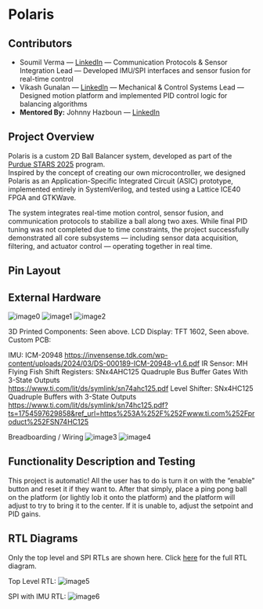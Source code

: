 # Polaris

## Contributors
- Soumil Verma — [LinkedIn](https://www.linkedin.com/in/soumilverma/) — Communication Protocols & Sensor Integration Lead — Developed IMU/SPI interfaces and sensor fusion for real-time control
- Vikash Gunalan — [LinkedIn](https://www.linkedin.com/in/vikash-gunalan/) — Mechanical & Control Systems Lead — Designed motion platform and implemented PID control logic for balancing algorithms  
- **Mentored By:** Johnny Hazboun — [LinkedIn](https://www.linkedin.com/in/johnny-hazboun/)


## Project Overview
Polaris is a custom 2D Ball Balancer system, developed as part of the [Purdue STARS 2025](https://engineering.purdue.edu/semiconductors/stars) program.  
Inspired by the concept of creating our own microcontroller, we designed Polaris as an Application-Specific Integrated Circuit (ASIC) prototype, implemented entirely in SystemVerilog, and tested using a Lattice ICE40 FPGA and GTKWave.

The system integrates real-time motion control, sensor fusion, and communication protocols to stabilize a ball along two axes. While final PID tuning was not completed due to time constraints, the project successfully demonstrated all core subsystems — including sensor data acquisition, filtering, and actuator control — operating together in real time.


## Pin Layout
## External Hardware

![image0](docs/IMG_4426.jpeg)
![image1](docs/IMG_4424.jpeg)
![image2](docs/IMG_4427.jpeg)



3D Printed Components: Seen above.
LCD Display: TFT 1602, Seen above.
Custom PCB:

IMU: ICM-20948
https://invensense.tdk.com/wp-content/uploads/2024/03/DS-000189-ICM-20948-v1.6.pdf 
IR Sensor: MH Flying Fish
Shift Registers: SNx4AHC125 Quadruple Bus Buffer Gates With 3-State Outputs                                                                                                                                              
https://www.ti.com/lit/ds/symlink/sn74ahc125.pdf 
Level Shifter: SNx4HC125 Quadruple Buffers with 3-State Outputs
https://www.ti.com/lit/ds/symlink/sn74hc125.pdf?ts=1754597629858&ref_url=https%253A%252F%252Fwww.ti.com%252Fproduct%252FSN74HC125 

Breadboarding / Wiring
![image3](docs/breadboard.jpg)
![image4](docs/lcd.jpg)
 


## Functionality Description and Testing
This project is automatic! All the user has to do is turn it on with the “enable” button and reset it if they want to. After that simply, place a ping pong ball on the platform (or lightly lob it onto the platform) and the platform will adjust to try to bring it to the center. If it is unable to, adjust the setpoint and PID gains. 


## RTL Diagrams
Only the top level and SPI RTLs are shown here. Click [here](https://drive.google.com/file/d/1eGJFjpFtNKYYbWGMnWZV2Z53K3y8pnwY/view?usp=sharing) for the full RTL diagram.

Top Level RTL:
![image5](docs/Stabilizer-Top-Level%20RTL(1).jpg)

SPI with IMU RTL:
![image6](docs/Stabilizer-IMU%20Interface(4).jpg)









